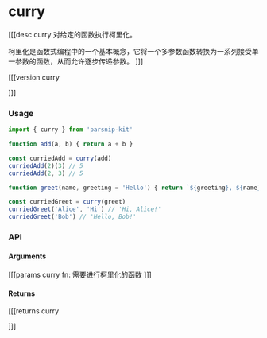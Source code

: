 # curry
[[[desc curry
对给定的函数执行柯里化。

柯里化是函数式编程中的一个基本概念，它将一个多参数函数转换为一系列接受单一参数的函数，从而允许逐步传递参数。
]]]

[[[version curry
  
]]]
### Usage

```typescript
import { curry } from 'parsnip-kit'

function add(a, b) { return a + b }

const curriedAdd = curry(add)
curriedAdd(2)(3) // 5
curriedAdd(2, 3) // 5

function greet(name, greeting = 'Hello') { return `${greeting}, ${name}!` }

const curriedGreet = curry(greet)
curriedGreet('Alice', 'Hi') // 'Hi, Alice!'
curriedGreet('Bob') // 'Hello, Bob!'
```



### API

#### Arguments

[[[params curry
fn: 需要进行柯里化的函数
]]]

#### Returns

[[[returns curry

]]]